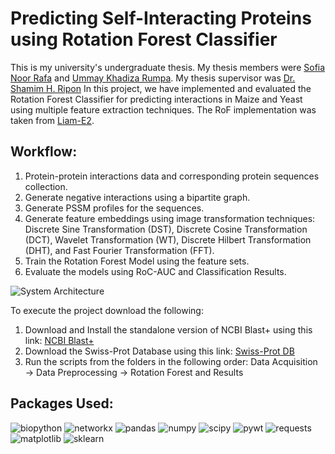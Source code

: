 # Predicting Self-Interacting Proteins using Rotation Forest Classifier

This is my university's undergraduate thesis. My thesis members were [Sofia Noor Rafa](https://github.com/sofiautilitarian) and [Ummay Khadiza Rumpa](https://github.com/ukrumpa). My thesis supervisor was [Dr. Shamim H. Ripon](https://fse.ewubd.edu/computer-science-engineering/faculty-view/dshr)
In this project, we have implemented and evaluated the Rotation Forest Classifier for predicting interactions in Maize and Yeast using multiple feature extraction techniques. The RoF implementation was taken from [Liam-E2](https://github.com/Liam-E2/RotationForest).

## Workflow:
1. Protein-protein interactions data and corresponding protein sequences collection.
2. Generate negative interactions using a bipartite graph.
3. Generate PSSM profiles for the sequences.
4. Generate feature embeddings using image transformation techniques: Discrete Sine Transformation (DST), Discrete Cosine Transformation (DCT), Wavelet Transformation (WT), Discrete Hilbert Transformation (DHT), and Fast Fourier Transformation (FFT).
5. Train the Rotation Forest Model using the feature sets.
6. Evaluate the models using RoC-AUC and Classification Results.

![System Architecture](https://github.com/user-attachments/assets/b9f671a3-0e0c-43ab-904a-c0df7e249aab)

To execute the project download the following:
1. Download and Install the standalone version of NCBI Blast+ using this link: [NCBI Blast+](https://ftp.ncbi.nlm.nih.gov/blast/executables/blast+/LATEST/)
2. Download the Swiss-Prot Database using this link: [Swiss-Prot DB](https://ftp.ncbi.nlm.nih.gov/blast/db/)
3. Run the scripts from the folders in the following order: Data Acquisition → Data Preprocessing → Rotation Forest and Results

## Packages Used:
![biopython](https://img.shields.io/badge/Biopython-1.81-green) ![networkx](https://img.shields.io/badge/NetworkX-3.1-yellow) ![pandas](https://img.shields.io/badge/Pandas-2.0.3-blue) ![numpy](https://img.shields.io/badge/Numpy-1.25.0-blue) ![scipy](https://img.shields.io/badge/Scipy-1.11.2-blue) ![pywt](https://img.shields.io/badge/Pywt-1.1.1-blue) ![requests](https://img.shields.io/badge/Requests-2.31.0-red) ![matplotlib](https://img.shields.io/badge/Matplotlib-3.8.0-orange) ![sklearn](https://img.shields.io/badge/scikit--learn-1.3.0-yellowgreen)
